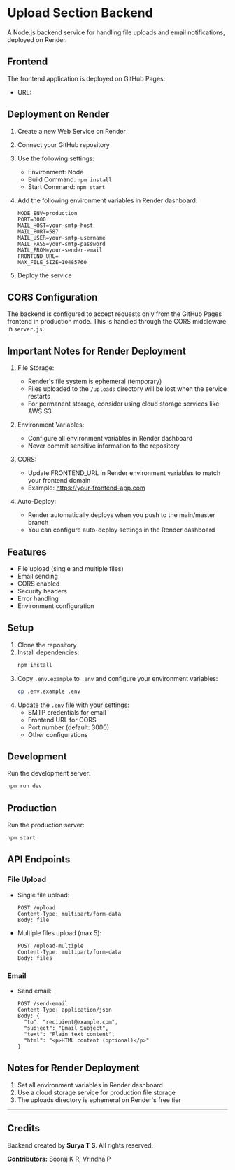 # Upload Section Backend

A Node.js backend service for handling file uploads and email notifications, deployed on Render.

## Frontend

The frontend application is deployed on GitHub Pages:
- URL: 

## Deployment on Render

1. Create a new Web Service on Render
2. Connect your GitHub repository
3. Use the following settings:
   - Environment: Node
   - Build Command: `npm install`
   - Start Command: `npm start`

4. Add the following environment variables in Render dashboard:
   ```
   NODE_ENV=production
   PORT=3000
   MAIL_HOST=your-smtp-host
   MAIL_PORT=587
   MAIL_USER=your-smtp-username
   MAIL_PASS=your-smtp-password
   MAIL_FROM=your-sender-email
   FRONTEND_URL=
   MAX_FILE_SIZE=10485760
   ```

5. Deploy the service

## CORS Configuration

The backend is configured to accept requests only from the GitHub Pages frontend in production mode. This is handled through the CORS middleware in `server.js`.

## Important Notes for Render Deployment

1. File Storage:
   - Render's file system is ephemeral (temporary)
   - Files uploaded to the `/uploads` directory will be lost when the service restarts
   - For permanent storage, consider using cloud storage services like AWS S3

2. Environment Variables:
   - Configure all environment variables in Render dashboard
   - Never commit sensitive information to the repository

3. CORS:
   - Update FRONTEND_URL in Render environment variables to match your frontend domain
   - Example: https://your-frontend-app.com

4. Auto-Deploy:
   - Render automatically deploys when you push to the main/master branch
   - You can configure auto-deploy settings in the Render dashboard

## Features

- File upload (single and multiple files)
- Email sending
- CORS enabled
- Security headers
- Error handling
- Environment configuration

## Setup

1. Clone the repository
2. Install dependencies:
   ```bash
   npm install
   ```
3. Copy `.env.example` to `.env` and configure your environment variables:
   ```bash
   cp .env.example .env
   ```
4. Update the `.env` file with your settings:
   - SMTP credentials for email
   - Frontend URL for CORS
   - Port number (default: 3000)
   - Other configurations

## Development

Run the development server:
```bash
npm run dev
```

## Production

Run the production server:
```bash
npm start
```

## API Endpoints

### File Upload

- Single file upload:
  ```
  POST /upload
  Content-Type: multipart/form-data
  Body: file
  ```

- Multiple files upload (max 5):
  ```
  POST /upload-multiple
  Content-Type: multipart/form-data
  Body: files
  ```

### Email

- Send email:
  ```
  POST /send-email
  Content-Type: application/json
  Body: {
    "to": "recipient@example.com",
    "subject": "Email Subject",
    "text": "Plain text content",
    "html": "<p>HTML content (optional)</p>"
  }
  ```

## Notes for Render Deployment

1. Set all environment variables in Render dashboard
2. Use a cloud storage service for production file storage
3. The uploads directory is ephemeral on Render's free tier

---

## Credits

Backend created by **Surya T S**. All rights reserved.

**Contributors:** Sooraj K R, Vrindha P
